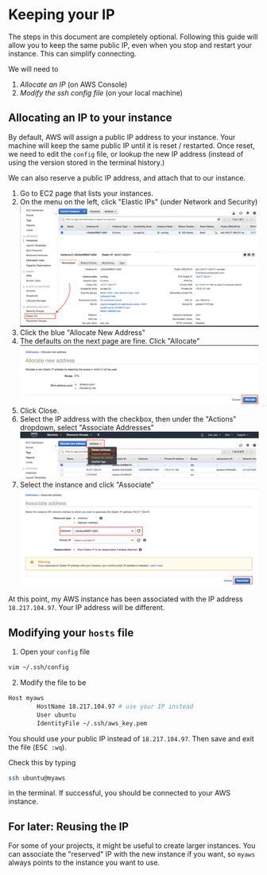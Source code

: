 # Keeping your IP

The steps in this document are completely optional. Following this guide will allow you to keep the same public IP, even when you stop and restart your instance. This can simplify connecting.

We will need to
1. _Allocate an IP_ (on AWS Console)
2. _Modify the ssh config file_ (on your local machine)

## Allocating an IP to your instance

By default, AWS will assign a public IP address to your instance. Your machine will keep the same public IP until it is reset / restarted. Once reset, we need to edit the `config` file, or lookup the new IP address (instead of using the version stored in the terminal history.)

We can also reserve a public IP address, and attach that to our instance.

1. Go to EC2 page that lists your instances.
2. On the menu on the left, click "Elastic IPs" (under Network and Security)
![Find Elastic IPs](images/ip_address/01_elastic_ip_menu.png)
3. Click the blue "Allocate New Address"
4. The defaults on the next page are fine. Click "Allocate"
![Defaults for IP address](images/ip_address/02_allocate_address.png)
5. Click Close.
6. Select the IP address with the checkbox, then under the "Actions" dropdown, select   "Associate Addresses"
![Associate the address](images/ip_address/03_associate_address.png)
7. Select the instance and click "Associate"
![Select the instance](images/ip_address/04_select_instance.png)

At this point, my AWS instance has been associated with the IP address `18.217.104.97`. Your IP address will be different.

## Modifying your `hosts` file

1. Open your `config` file
```sh
vim ~/.ssh/config
```

2. Modify the file to be
```sh
Host myaws
        HostName 18.217.104.97 # use your IP instead
        User ubuntu
        IdentityFile ~/.ssh/aws_key.pem
```

  You should use _your_ public IP instead of `18.217.104.97`. Then save and exit the file (<kbd>ESC</kbd>` :wq`).


Check this by typing
```sh
ssh ubuntu@myaws
```
in the terminal. If successful, you should be connected to your AWS instance.

## For later: Reusing the IP

For some of your projects, it might be useful to create larger instances. You can associate the "reserved" IP with the new instance if you want, so `myaws` always points to the instance you want to use.
